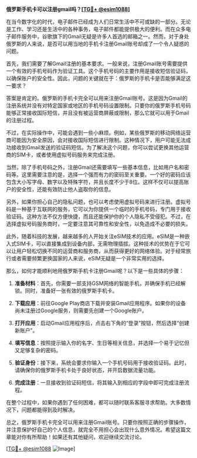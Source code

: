 **俄罗斯手机卡可以注册gmail吗？[[TG💪+ @esim1088](https://t.me/s/esim1088)]**

在当今数字化的时代，电子邮件已经成为人们日常生活中不可或缺的一部分。无论是工作、学习还是生活中的各种事务，电子邮件都能提供极大的便利。而在众多电子邮件服务中，谷歌旗下的Gmail无疑是许多人首选的邮箱之一。然而，对于身处俄罗斯的人来说，是否可以用当地的手机卡注册Gmail账号却成了一个令人疑惑的问题。

首先，我们需要了解Gmail注册的基本要求。一般来说，注册Gmail账号需要提供一个有效的手机号码作为验证工具。这个手机号码的主要作用是接收短信验证码，以确保账户的安全性。因此，问题的关键就在于：俄罗斯的手机卡是否能够满足这一要求？

答案是肯定的。俄罗斯的手机卡完全可以用来注册Gmail账号。这是因为Gmail的注册系统并没有对特定国家或地区的手机号码设置限制。只要你的俄罗斯手机号码能够正常接收国际短信，并且没有被运营商屏蔽或限制，那么它就可以用于Gmail的注册过程。

不过，在实际操作中，可能会遇到一些小麻烦。例如，某些俄罗斯的移动网络运营商可能因为安全原因，会对接收国际短信进行限制。这种情况下，用户可能无法成功接收到Gmail发送的验证码短信。为了解决这个问题，你可以尝试更换其他运营商的SIM卡，或者使用虚拟号码服务来完成注册。

当然，除了手机号码之外，注册Gmail还需要填写一些基本信息，比如用户名和密码等。这里需要注意的是，选择一个强而有力的密码至关重要。一个好的密码应该包含大小写字母、数字以及特殊字符，并且长度不少于8位。这样不仅可以提高账户的安全性，还能有效防止他人盗取你的信息。

另外，如果你担心自己的隐私问题，也可以考虑使用虚拟号码来进行注册。虚拟号码是一种基于互联网的服务，它可以为你提供一个临时的手机号码，专门用于接收验证码。这种方法不仅方便快捷，而且还能保护你的个人隐私不受侵犯。不过，在选择虚拟号码服务商时，一定要注意其可靠性和安全性，以免造成不必要的损失。

此外，随着科技的发展，越来越多的人开始关注eSIM技术的应用。eSIM是一种嵌入式SIM卡，可以直接集成到设备内部，无需物理插拔。这种技术的优势在于它可以让用户轻松切换不同的运营商和服务商，从而获得更好的网络体验。对于经常旅行或者需要频繁更换国家的人来说，eSIM无疑是一个非常实用的选择。

那么，如何才能顺利地用俄罗斯手机卡注册Gmail呢？以下是一些具体的步骤：

1. **准备材料**：首先，你需要一部支持GSM网络的智能手机，并确保手机已经解锁。同时，准备好一张有效的俄罗斯手机卡。
   
2. **下载应用**：前往Google Play商店下载并安装Gmail应用程序。如果你的设备尚未注册过Google服务，则需要先创建一个Google账户。

3. **打开应用**：启动Gmail应用程序后，点击右下角的“登录”按钮，然后选择“创建新账户”。

4. **填写信息**：按照提示输入你的名字、生日等相关信息，并选择一个易于记忆但又足够复杂的密码。

5. **验证身份**：接下来，系统会要求你输入一个手机号码用于接收验证码。此时，请确保你的俄罗斯手机卡处于良好状态，并开启数据流量功能。

6. **完成注册**：一旦接收到验证码短信，将其输入到相应的字段中即可完成注册流程。

在整个过程中，如果你遇到了任何困难，都可以随时联系客服寻求帮助。大多数情况下，问题都能得到及时解决。

总之，俄罗斯手机卡完全可以用来注册Gmail账号。只要你按照正确的步骤操作，并注意保护好自己的个人信息，就完全不用担心会出现什么意外情况。希望这篇文章能对你有所帮助！如果还有其他疑问，欢迎继续交流讨论。

[[TG💪+ @esim1088](https://t.me/s/esim1088) ![Image](https://i.postimg.cc/4NQfJmqS/Snipaste-2025-05-13-00-14-12.png)]
